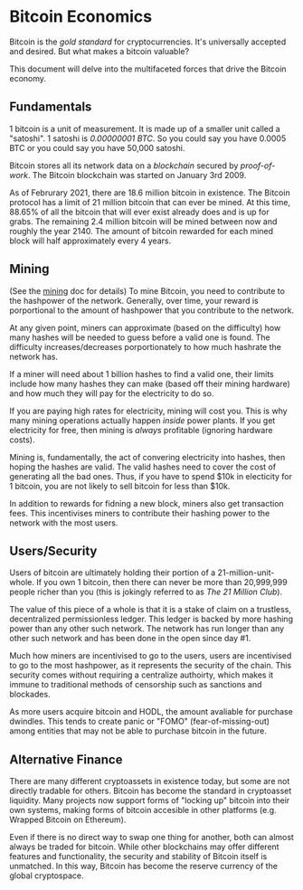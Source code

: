 # Bitcoin Economics
Bitcoin is the _gold standard_ for cryptocurrencies. It's
universally accepted and desired. But what makes a bitcoin
valuable?

This document will delve into the multifaceted forces that
drive the Bitcoin economy.

## Fundamentals
1 bitcoin is a unit of measurement. It is made up of a smaller unit
called a "satoshi". 1 satoshi is _0.00000001 BTC_. So you could say
you have 0.0005 BTC or you could say you have 50,000 satoshi.

Bitcoin stores all its network data on a _blockchain_ secured by _proof-of-work_.
The Bitcoin blockchain was started on January 3rd 2009.

As of Februrary 2021, there are 18.6 million bitcoin in existence.
The Bitcoin protocol has a limit of 21 million bitcoin that can ever be mined.
At this time, 88.65% of all the bitcoin that will ever exist already does and is
up for grabs. The remaining 2.4 million bitcoin will be mined between now and
roughly the year 2140. The amount of bitcoin rewarded for each mined block will
half approximately every 4 years.

## Mining
(See the [mining](mining.md) doc for details)
To mine Bitcoin, you need to contribute to the hashpower of the network. Generally,
over time, your reward is porportional to the amount of hashpower that you contribute
to the network.

At any given point, miners can approximate (based on the difficulty) how many hashes
will be needed to guess before a valid one is found. The difficulty increases/decreases porportionately
to how much hashrate the network has.

If a miner will need about 1 billion hashes to find a valid one, their limits
include how many hashes they can make (based off their mining hardware) and
how much they will pay for the electricity to do so.

If you are paying high rates for electricity, mining will cost you. This is why
many mining operations actually happen _inside_ power plants. If you get electricity
for free, then mining is _always_ profitable (ignoring hardware costs). 

Mining is, fundamentally, the act of convering electricity into hashes, then hoping
the hashes are valid. The valid hashes need to cover the cost of generating all the bad ones.
Thus, if you have to spend $10k in electicity for 1 bitcoin, you are not likely to sell
bitcoin for less than $10k.

In addition to rewards for fidning a new block, miners also get transaction fees.
This incentivises miners to contribute their hashing power to the network with the most
users.

## Users/Security
Users of bitcoin are ultimately holding their portion of a 21-million-unit-whole. If you
own 1 bitcoin, then there can never be more than 20,999,999 people richer than you
(this is jokingly referred to as _The 21 Million Club_).

The value of this piece of a whole is that it is a stake of claim on a trustless, decentralized
permissionless ledger. This ledger is backed by more hashing power than any other
such network. The network has run longer than any other such network and has been done
in the open since day #1. 

Much how miners are incentivised to go to the users, users are incentivised to
go to the most hashpower, as it represents the security of the chain.
This security comes without requiring a centralize authoirty, which makes it
immune to traditional methods of censorship such as sanctions and blockades. 

As more users acquire bitcoin and HODL, the amount avaliable for purchase dwindles.
This tends to create panic or "FOMO" (fear-of-missing-out) among entities that
may not be able to purchase bitcoin in the future.

## Alternative Finance
There are many different cryptoassets in existence today, but some are not
directly tradable for others. Bitcoin has become the standard in cryptoasset liquidity.
Many projects now support forms of "locking up" bitcoin into their own systems, making
forms of bitcoin accesible in other platforms (e.g. Wrapped Bitcoin on Ethereum).

Even if there is no direct way to swap one thing for another, both can almost always be traded
for bitcoin. While other blockchains may offer different features and functionality, the
security and stability of Bitcoin itself is unmatched. In this way, Bitcoin has become
the reserve currency of the global cryptospace.
